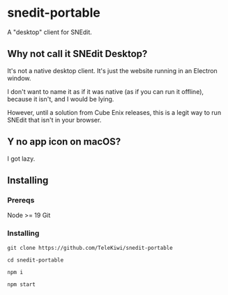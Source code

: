 # snedit-portable
A "desktop" client for SNEdit.

## Why not call it SNEdit Desktop?
It's not a native desktop client. It's just the website running in an Electron window.

I don't want to name it as if it was native (as if you can run it offline), because it isn't, and I would be lying.

However, until a solution from Cube Enix releases, this is a legit way to run
SNEdit that isn't in your browser.

## Y no app icon on macOS?

I got lazy.

## Installing 

### Prereqs
Node >= 19
Git

### Installing
`git clone https://github.com/TeleKiwi/snedit-portable`

`cd snedit-portable`

`npm i`

`npm start`